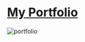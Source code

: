 # [My Portfolio](https://sabuhi0.herokuapp.com/)
![portfolio](https://user-images.githubusercontent.com/62444892/155884657-b4f0efac-466c-401f-a8f3-bde800d6cfe8.gif)


